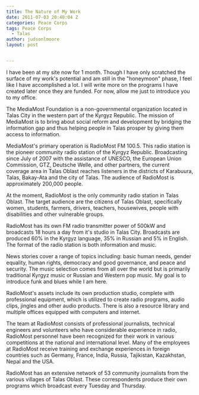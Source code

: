 ```yaml
---
title: The Nature of My Work
date: 2011-07-03 20:40:04 Z
categories: Peace Corps
tags: Peace Corps
  - Talas
author: judsonlmoore
layout: post


---
```


I have been at my site now for 1 month. Though I have only scratched the surface of my work's potential and am still in the "honeymoon" phase, I feel like I have accomplished a lot. I will write more on the programs I have created later once they are funded. For now, allow me just to introduce you to my office.

The MediaMost Foundation is a non-governmental organization located in Talas City in the western part of the Kyrgyz Republic. The mission of MediaMost is to bring about social reform and development by bridging the information gap and thus helping people in Talas prosper by giving them access to information.

MediaMost's primary operation is RadioMost FM 100.5. This radio station is the pioneer community radio station of the Kyrgyz Republic. Broadcasting since July of 2007 with the assistance of UNESCO, the European Union Commission, GTZ, Deutsche Welle, and other partners, the current coverage
area in Talas Oblast reaches listeners in the districts of Karabuura, Talas, Bakay-Ata and the city of Talas. The audience of RadioMost is approximately 200,000 people.

At the moment, RadioMost is the only community radio station in Talas Oblast. The target audience are the citizens of Talas Oblast, specifically women, students, farmers, drivers, teachers, housewives, people with disabilities and other vulnerable groups.

RadioMost has its own FM radio transmitter power of 500kW and broadcasts 18 hours a day from it's studio in Talas City. Broadcasts are produced 60% in the Kyrgyz language, 35% in Russian and 5% in English. The format of the radio station is both information and music.

News stories cover a range of topics including: basic human needs, gender equality, human rights, democracy and good governance, and peace and security. The music selection comes from all over the world but is primarily traditional Kyrgyz music or Russian and Western pop music. My goal is to introduce funk and blues while I am here.

RadioMost's assets include its own production studio, complete with professional equipment, which is utilized to create radio programs, audio clips, jingles and other audio products. There is also a resource library and multiple offices equipped with computers and internet.

The team at RadioMost consists of professional journalists, technical engineers and volunteers who have considerable experience in radio, RadioMost personnel have been recognized for their work in various competitions at the national and international level. Many of the employees at RadioMost receive training and exchange experiences in foreign countries such as Germany, France, India, Russia, Tajikistan, Kazakhstan, Nepal and the USA.

RadioMost has an extensive network of 53 community journalists from the various villages of Talas Oblast. These correspondents produce their own programs which broadcast every Tuesday and Thursday.
